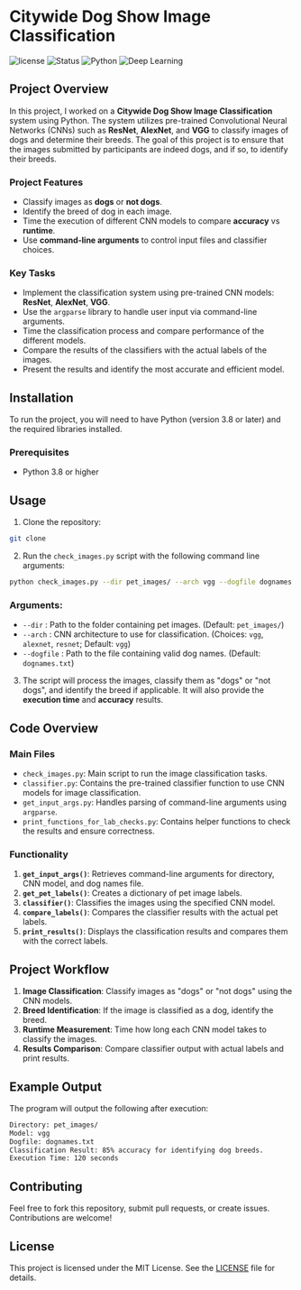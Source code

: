 # Citywide Dog Show Image Classification

![license](https://img.shields.io/badge/license-MIT-blue.svg)
![Status](https://img.shields.io/badge/status-active-green)
![Python](https://img.shields.io/badge/python-3.8%2B-blue)
![Deep Learning](https://img.shields.io/badge/deep_learning-CNN%20%28ResNet%2C%20AlexNet%2C%20VGG%29-ff69b4)

## Project Overview

In this project, I worked on a **Citywide Dog Show Image Classification** system using Python. The system utilizes pre-trained Convolutional Neural Networks (CNNs) such as **ResNet**, **AlexNet**, and **VGG** to classify images of dogs and determine their breeds. The goal of this project is to ensure that the images submitted by participants are indeed dogs, and if so, to identify their breeds.

### Project Features

- Classify images as **dogs** or **not dogs**.
- Identify the breed of dog in each image.
- Time the execution of different CNN models to compare **accuracy** vs **runtime**.
- Use **command-line arguments** to control input files and classifier choices.

### Key Tasks

- Implement the classification system using pre-trained CNN models: **ResNet**, **AlexNet**, **VGG**.
- Use the `argparse` library to handle user input via command-line arguments.
- Time the classification process and compare performance of the different models.
- Compare the results of the classifiers with the actual labels of the images.
- Present the results and identify the most accurate and efficient model.

## Installation

To run the project, you will need to have Python (version 3.8 or later) and the required libraries installed.

### Prerequisites

- Python 3.8 or higher

## Usage

1. Clone the repository:

```bash
git clone 
```

2. Run the `check_images.py` script with the following command line arguments:

```bash
python check_images.py --dir pet_images/ --arch vgg --dogfile dognames.txt
```

### Arguments:

- `--dir` : Path to the folder containing pet images. (Default: `pet_images/`)
- `--arch` : CNN architecture to use for classification. (Choices: `vgg`, `alexnet`, `resnet`; Default: `vgg`)
- `--dogfile` : Path to the file containing valid dog names. (Default: `dognames.txt`)

3. The script will process the images, classify them as "dogs" or "not dogs", and identify the breed if applicable. It will also provide the **execution time** and **accuracy** results.

## Code Overview

### Main Files

- `check_images.py`: Main script to run the image classification tasks.
- `classifier.py`: Contains the pre-trained classifier function to use CNN models for image classification.
- `get_input_args.py`: Handles parsing of command-line arguments using `argparse`.
- `print_functions_for_lab_checks.py`: Contains helper functions to check the results and ensure correctness.

### Functionality

1. **`get_input_args()`**: Retrieves command-line arguments for directory, CNN model, and dog names file.
2. **`get_pet_labels()`**: Creates a dictionary of pet image labels.
3. **`classifier()`**: Classifies the images using the specified CNN model.
4. **`compare_labels()`**: Compares the classifier results with the actual pet labels.
5. **`print_results()`**: Displays the classification results and compares them with the correct labels.

## Project Workflow

1. **Image Classification**: Classify images as "dogs" or "not dogs" using the CNN models.
2. **Breed Identification**: If the image is classified as a dog, identify the breed.
3. **Runtime Measurement**: Time how long each CNN model takes to classify the images.
4. **Results Comparison**: Compare classifier output with actual labels and print results.

## Example Output

The program will output the following after execution:

```bash
Directory: pet_images/
Model: vgg
Dogfile: dognames.txt
Classification Result: 85% accuracy for identifying dog breeds.
Execution Time: 120 seconds
```

## Contributing

Feel free to fork this repository, submit pull requests, or create issues. Contributions are welcome!

## License
This project is licensed under the MIT License. See the [LICENSE](LICENSE) file for details.

